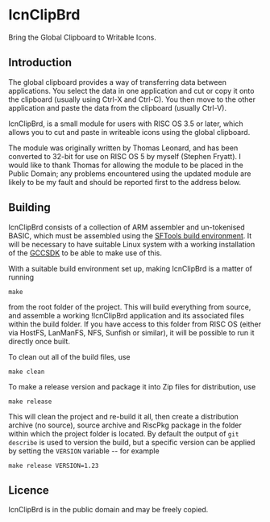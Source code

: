 IcnClipBrd
==========

Bring the Global Clipboard to Writable Icons.


Introduction
------------

The global clipboard provides a way of transferring data between applications. You select the data in one application and cut or copy it onto the clipboard (usually using Ctrl-X and Ctrl-C). You then move to the other application and paste the data from the clipboard (usually Ctrl-V).

IcnClipBrd, is a small module for users with RISC OS 3.5 or later, which allows you to cut and paste in writeable icons using the global clipboard.

The module was originally written by Thomas Leonard, and has been converted to 32-bit for use on RISC OS 5 by myself (Stephen Fryatt). I would like to thank Thomas for allowing the module to be placed in the Public Domain; any problems encountered using the updated module are likely to be my fault and should be reported first to the address below.


Building
--------

IcnClipBrd consists of a collection of ARM assembler and un-tokenised BASIC, which must be assembled using the [SFTools build environment](https://github.com/steve-fryatt). It will be necessary to have suitable Linux system with a working installation of the [GCCSDK](http://www.riscos.info/index.php/GCCSDK) to be able to make use of this.

With a suitable build environment set up, making IcnClipBrd is a matter of running

	make

from the root folder of the project. This will build everything from source, and assemble a working !IcnClipBrd application and its associated files within the build folder. If you have access to this folder from RISC OS (either via HostFS, LanManFS, NFS, Sunfish or similar), it will be possible to run it directly once built.

To clean out all of the build files, use

	make clean

To make a release version and package it into Zip files for distribution, use

	make release

This will clean the project and re-build it all, then create a distribution archive (no source), source archive and RiscPkg package in the folder within which the project folder is located. By default the output of `git describe` is used to version the build, but a specific version can be applied by setting the `VERSION` variable -- for example

	make release VERSION=1.23


Licence
-------

IcnClipBrd is in the public domain and may be freely copied.